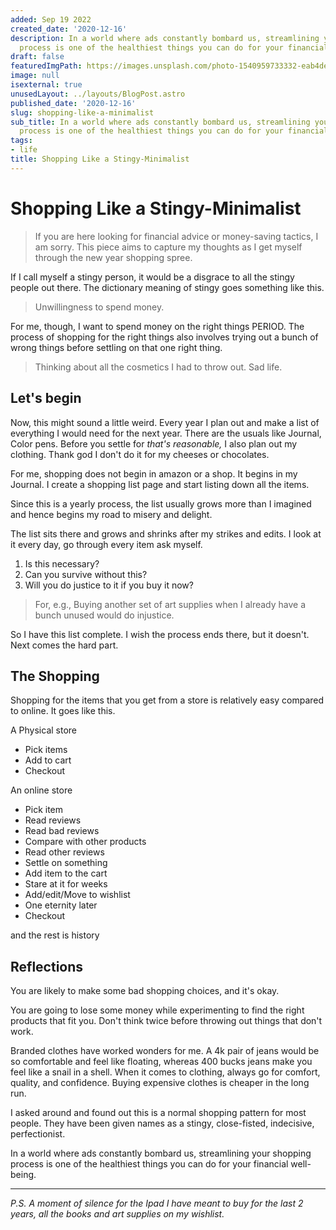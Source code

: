 ```yaml
---
added: Sep 19 2022
created_date: '2020-12-16'
description: In a world where ads constantly bombard us, streamlining your shopping
  process is one of the healthiest things you can do for your financial well-being.
draft: false
featuredImgPath: https://images.unsplash.com/photo-1540959733332-eab4deabeeaf?iauto=format&fit=crop&w=1371&q=390
image: null
isexternal: true
unusedLayout: ../layouts/BlogPost.astro
published_date: '2020-12-16'
slug: shopping-like-a-minimalist
sub_title: In a world where ads constantly bombard us, streamlining your shopping
  process is one of the healthiest things you can do for your financial well-being.
tags:
- life
title: Shopping Like a Stingy-Minimalist
---
```


# Shopping Like a Stingy-Minimalist

> If you are here looking for financial advice or money-saving tactics, I am sorry. This piece aims to capture my thoughts as I get myself through the new year shopping spree.

If I call myself a stingy person, it would be a disgrace to all the stingy people out there. The dictionary meaning of stingy goes something like this.

> Unwillingness to spend money.

For me, though, I want to spend money on the right things PERIOD. The process of shopping for the right things also involves trying out a bunch of wrong things before settling on that one right thing.

> Thinking about all the cosmetics I had to throw out. Sad life.

## Let's begin

Now, this might sound a little weird. Every year I plan out and make a list of everything I would need for the next year. There are the usuals like Journal, Color pens. Before you settle for _that's reasonable,_ I also plan out my clothing. Thank god I don't do it for my cheeses or chocolates.

For me, shopping does not begin in amazon or a shop. It begins in my Journal. I create a shopping list page and start listing down all the items.

Since this is a yearly process, the list usually grows more than I imagined and hence begins my road to misery and delight.

The list sits there and grows and shrinks after my strikes and edits. I look at it every day, go through every item ask myself.

1. Is this necessary?
2. Can you survive without this?
3. Will you do justice to it if you buy it now?

> For, e.g., Buying another set of art supplies when I already have a bunch unused would do injustice.

So I have this list complete. I wish the process ends there, but it doesn't. Next comes the hard part.

## The Shopping

Shopping for the items that you get from a store is relatively easy compared to online. It goes like this.

A Physical store

- Pick items
- Add to cart
- Checkout

An online store

- Pick item
- Read reviews
- Read bad reviews
- Compare with other products
- Read other reviews
- Settle on something
- Add item to the cart
- Stare at it for weeks
- Add/edit/Move to wishlist
- One eternity later
- Checkout

and the rest is history

## Reflections

You are likely to make some bad shopping choices, and it's okay.

You are going to lose some money while experimenting to find the right products that fit you. Don't think twice before throwing out things that don't work.

Branded clothes have worked wonders for me. A 4k pair of jeans would be so comfortable and feel like floating, whereas 400 bucks jeans make you feel like a snail in a shell. When it comes to clothing, always go for comfort, quality, and confidence. Buying expensive clothes is cheaper in the long run.

I asked around and found out this is a normal shopping pattern for most people. They have been given names as a stingy, close-fisted, indecisive, perfectionist.

In a world where ads constantly bombard us, streamlining your shopping process is one of the healthiest things you can do for your financial well-being.

---

_P.S. A moment of silence for the Ipad I have meant to buy for the last 2 years, all the books and art supplies on my wishlist._
